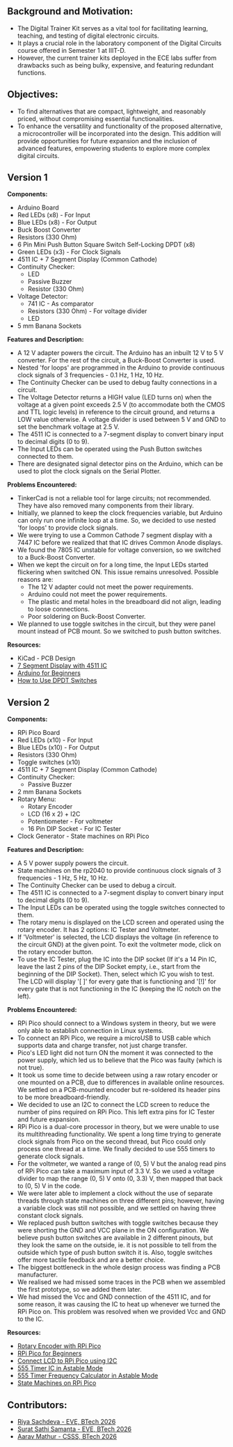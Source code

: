 ## Background and Motivation:
- The Digital Trainer Kit serves as a vital tool for facilitating learning, teaching, and testing of digital electronic circuits.
- It plays a crucial role in the laboratory component of the Digital Circuits course offered in Semester 1 at IIIT-D.
- However, the current trainer kits deployed in the ECE labs suffer from drawbacks such as being bulky, expensive, and featuring redundant functions.

## Objectives:
- To find alternatives that are compact, lightweight, and reasonably priced, without compromising essential functionalities.
- To enhance the versatility and functionality of the proposed alternative, a microcontroller will be incorporated into the design. This addition will provide opportunities for future expansion and the inclusion of advanced features, empowering students to explore more complex digital circuits.

## Version 1
**Components:**
- Arduino Board
- Red LEDs (x8) - For Input
- Blue LEDs (x8) - For Output
- Buck Boost Converter
- Resistors (330 Ohm)
- 6 Pin Mini Push Button Square Switch Self-Locking DPDT (x8)
- Green LEDs (x3) - For Clock Signals
- 4511 IC + 7 Segment Display (Common Cathode)
- Continuity Checker:
  - LED
  - Passive Buzzer
  - Resistor (330 Ohm)
- Voltage Detector:
  - 741 IC - As comparator
  - Resistors (330 Ohm) - For voltage divider
  - LED
- 5 mm Banana Sockets

**Features and Description:**
- A 12 V adapter powers the circuit. The Arduino has an inbuilt 12 V to 5 V converter. For the rest of the circuit, a Buck-Boost Converter is used.
- Nested 'for loops' are programmed in the Arduino to provide continuous clock signals of 3 frequencies - 0.1 Hz, 1 Hz, 10 Hz.
- The Continuity Checker can be used to debug faulty connections in a circuit.
- The Voltage Detector returns a HIGH value (LED turns on) when the voltage at a given point exceeds 2.5 V (to accommodate both the CMOS and TTL logic levels) in reference to the circuit ground, and returns a LOW value otherwise. A voltage divider is used between 5 V and GND to set the benchmark voltage at 2.5 V.
- The 4511 IC is connected to a 7-segment display to convert binary input to decimal digits (0 to 9).
- The Input LEDs can be operated using the Push Button switches connected to them.
- There are designated signal detector pins on the Arduino, which can be used to plot the clock signals on the Serial Plotter.

**Problems Encountered:**
- TinkerCad is not a reliable tool for large circuits; not recommended. They have also removed many components from their library.
- Initially, we planned to keep the clock frequencies variable, but Arduino can only run one infinite loop at a time. So, we decided to use nested 'for loops' to provide clock signals.
- We were trying to use a Common Cathode 7 segment display with a 7447 IC before we realized that that IC drives Common Anode displays.
- We found the 7805 IC unstable for voltage conversion, so we switched to a Buck-Boost Converter.
- When we kept the circuit on for a long time, the Input LEDs started flickering when switched ON. This issue remains unresolved. Possible reasons are:
  - The 12 V adapter could not meet the power requirements.
  - Arduino could not meet the power requirements.
  - The plastic and metal holes in the breadboard did not align, leading to loose connections.
  - Poor soldering on Buck-Boost Converter.
- We planned to use toggle switches in the circuit, but they were panel mount instead of PCB mount. So we switched to push button switches.

**Resources:**
- KiCad - PCB Design
- [7 Segment Display with 4511 IC](https://youtu.be/KZTwr95eINc)
- [Arduino for Beginners](https://youtu.be/d8_xXNcGYgo)
- [How to Use DPDT Switches](https://youtu.be/f0EMblUCp54)

## Version 2
**Components:**
- RPi Pico Board
- Red LEDs (x10) - For Input
- Blue LEDs (x10) - For Output
- Resistors (330 Ohm)
- Toggle switches (x10)
- 4511 IC + 7 Segment Display (Common Cathode)
- Continuity Checker:
  - Passive Buzzer
- 2 mm Banana Sockets
- Rotary Menu:
  - Rotary Encoder
  - LCD (16 x 2) + I2C
  - Potentiometer - For voltmeter
  - 16 Pin DIP Socket - For IC Tester
- Clock Generator - State machines on RPi Pico

**Features and Description:**
- A 5 V power supply powers the circuit.
- State machines on the rp2040 to provide continuous clock signals of 3 frequencies - 1 Hz, 5 Hz, 10 Hz.
- The Continuity Checker can be used to debug a circuit.
- The 4511 IC is connected to a 7-segment display to convert binary input to decimal digits (0 to 9).
- The Input LEDs can be operated using the toggle switches connected to them.
- The rotary menu is displayed on the LCD screen and operated using the rotary encoder. It has 2 options: IC Tester and Voltmeter.
- If 'Voltmeter' is selected, the LCD displays the voltage (in reference to the circuit GND) at the given point. To exit the voltmeter mode, click on the rotary encoder button.
- To use the IC Tester, plug the IC into the DIP socket (If it's a 14 Pin IC, leave the last 2 pins of the DIP Socket empty, i.e., start from the beginning of the DIP Socket). Then, select which IC you wish to test. The LCD will display '[ ]' for every gate that is functioning and '[!]' for every gate that is not functioning in the IC (keeping the IC notch on the left).

**Problems Encountered:**
- RPi Pico should connect to a Windows system in theory, but we were only able to establish connection in Linux systems.
- To connect an RPi Pico, we require a microUSB to USB cable which supports data and charge transfer, not just charge transfer.
- Pico's LED light did not turn ON the moment it was connected to the power supply, which led us to believe that the Pico was faulty (which is not true).
- It took us some time to decide between using a raw rotary encoder or one mounted on a PCB, due to differences in available online resources. We settled on a PCB-mounted encoder but re-soldered its header pins to be more breadboard-friendly.
- We decided to use an I2C to connect the LCD screen to reduce the number of pins required on RPi Pico. This left extra pins for IC Tester and future expansion.
- RPi Pico is a dual-core processor in theory, but we were unable to use its multithreading functionality. We spent a long time trying to generate clock signals from Pico on the second thread, but Pico could only process one thread at a time. We finally decided to use 555 timers to generate clock signals.
- For the voltmeter, we wanted a range of (0, 5) V but the analog read pins of RPi Pico can take a maximum input of 3.3 V. So we used a voltage divider to map the range (0, 5) V onto (0, 3.3) V, then mapped that back to (0, 5) V in the code.
- We were later able to implement a clock without the use of separate threads through state machines on three different pins; however, having a variable clock was still not possible, and we settled on having three constant clock signals.
- We replaced push button switches with toggle switches because they were shorting the GND and VCC plane in the ON configuration. We believe push button switches are available in 2 different pinouts, but they look the same on the outside, ie. it is not possible to tell from the outside which type of push button switch it is. Also, toggle switches offer more tactile feedback and are a better choice.
- The biggest bottleneck in the whole design process was finding a PCB manufacturer.
- We realised we had missed some traces in the PCB when we assembled the first prototype, so we added them later.
- We had missed the Vcc and GND connection of the 4511 IC, and for some reason, it was causing the IC to heat up whenever we turned the RPi Pico on. This problem was resolved when we provided Vcc and GND to the IC.

**Resources:**
- [Rotary Encoder with RPi Pico](https://youtu.be/sgnEUxeNxpM)
- [RPi Pico for Beginners](https://youtu.be/1WDagiA8fdU)
- [Connect LCD to RPi Pico using I2C](https://www.tomshardware.com/how-to/lcd-display-raspberry-pi-pico)
- [555 Timer IC in Astable Mode](https://youtu.be/iJYm_BGqa1A)
- [555 Timer Frequency Calculator in Astable Mode](https://ohmslawcalculator.com/555-astable-calculator)
- [State Machines on RPi Pico](https://www.ourpcb.com/programmable-io.html)
  
## Contributors:
- [Riya Sachdeva - EVE, BTech 2026](https://github.com/riyasach189)
- [Surat Sathi Samanta - EVE, BTech 2026](https://github.com/kio42069/)
- [Aarav Mathur - CSSS, BTech 2026](https://github.com/13100d/)
